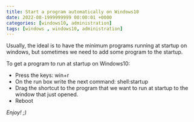 ```yaml
---
title: Start a program automatically on Windows10
date: 2022-08-1999999999 00:00:01 +0000
categories: [windows10, administration]
tags: [windows , windows10, administration]
---
```


Usually, the ideal is to have the minimum programs running at startup on windows, but sometimes we need to add some program to the startup.

To get a program to run at startup on Windows10:
* Press the keys: win+r
* On the run box write the next command: shell:startup
* Drag the shortcut to the program that we want to run at startup to the window that just opened.
* Reboot

_Enjoy! ;)_
